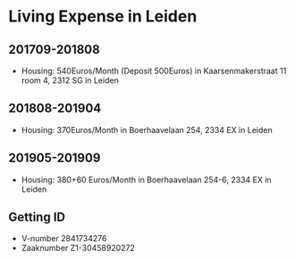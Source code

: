 # Living Expense in Leiden

## 201709-201808 
- Housing: 540Euros/Month (Deposit 500Euros) in Kaarsenmakerstraat 11 room 4, 2312 SG in Leiden
## 201808-201904 
- Housing: 370Euros/Month in Boerhaavelaan 254, 2334 EX in Leiden
## 201905-201909 
- Housing: 380+60 Euros/Month in Boerhaavelaan 254-6, 2334 EX in Leiden

## Getting ID
- V-number 2841734276
- Zaaknumber Z1-30458920272
